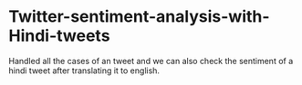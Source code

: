 # Twitter-sentiment-analysis-with-Hindi-tweets
Handled all the cases of an tweet and we can also check the sentiment of a hindi tweet after translating it to english.
